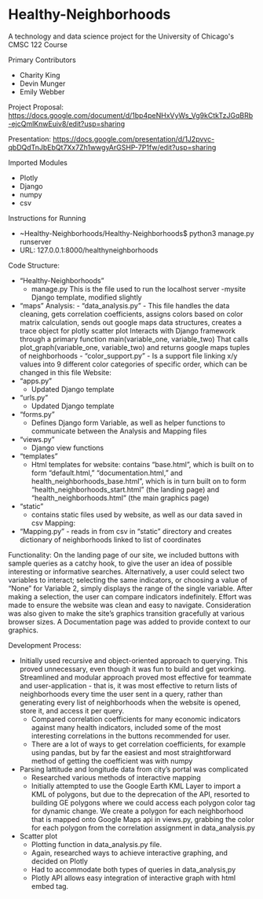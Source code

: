 # Healthy-Neighborhoods

A technology and data science project for the University of Chicago's CMSC 122 Course

Primary Contributors
- Charity King
- Devin Munger
- Emily Webber

Project Proposal:
https://docs.google.com/document/d/1bp4peNHxVyWs_Vg9kCtkTzJGqBRb-ejcQmlKnwEuiv8/edit?usp=sharing

Presentation:
https://docs.google.com/presentation/d/1J2pvvc-qbDQdTnJbEbQt7Xx7Zh1wwgyArGSHP-7P1fw/edit?usp=sharing

Imported Modules
  - Plotly
  - Django
  - numpy
  - csv

Instructions for Running
  - ~Healthy-Neighborhoods/Healthy-Neighborhoods$ python3 manage.py runserver
  - URL: 127.0.0.1:8000/healthyneighborhoods

Code Structure:
  - “Healthy-Neighborhoods”
      - manage.py
          This is the file used to run the localhost server
      -mysite
          Django template, modified slightly
  - “maps”
    Analysis:
        - “data_analysis.py”
          - This file handles the data cleaning, gets correlation coefficients, assigns colors based on color matrix calculation, sends out google maps data structures, creates a trace object for plotly scatter plot
Interacts with Django framework through a primary function
main(variable_one, variable_two)
That calls plot_graph(variable_one, variable_two) and returns google maps tuples of neighborhoods
        - “color_support.py”
          - Is a support file linking x/y values into 9 different color categories of specific order, which can be changed in this file
Website:
  - “apps.py”
    - Updated Django template
  - “urls.py”
    - Updated Django template
  - “forms.py”
    - Defines Django form Variable, as well as helper functions to communicate between the Analysis and Mapping files
  - “views.py”
    - Django view functions
  - “templates”
    - Html templates for website: contains “base.html”, which is built on to form “default.html,” “documentation.html,” and health_neighborhoods_base.html”, which is in turn built on to form “health_neighborhoods_start.html” (the landing page) and         “health_neighborhoods.html” (the main graphics page)
  - “static”
    - contains static files used by website, as well as our data saved in csv
Mapping:
  - “Mapping.py” - reads in from csv in “static” directory and creates dictionary of neighborhoods linked to list of coordinates

Functionality:
On the landing page of our site, we included buttons with sample queries as a catchy hook, to give the user an idea of possible interesting or informative searches. Alternatively, a user could select two variables to interact; selecting the same indicators, or choosing a value of “None” for Variable 2, simply displays the range of the single variable. After making a selection, the user can compare indicators indefinitely. Effort was made to ensure the website was clean and easy to navigate. Consideration was also given to make the site’s graphics transition gracefully at various browser sizes. A Documentation page was added to provide context to our graphics.

Development Process:
  - Initially used recursive and object-oriented approach to querying. This proved unnecessary, even though it was fun to build and get working. Streamlined and modular approach proved most effective for teammate and user-application - that is, it was most effective to return lists of neighborhoods every time the user sent in a query, rather than generating every list of neighborhoods when the website is opened, store it, and access it per query.
    - Compared correlation coefficients for many economic indicators against many health indicators, included some of the most interesting correlations in the buttons recommended for user.
    - There are a lot of ways to get correlation coefficients, for example using pandas, but by far the easiest and most straightforward method of getting the coefficient was with numpy
- Parsing lattitude and longitude data from city’s portal was complicated
  - Researched various methods of interactive mapping
  - Initially attempted to use the Google Earth KML Layer to import a KML of polygons, but due to the deprecation of the API, resorted to building GE polygons where we could access each polygon color tag for dynamic change. 
We create a polygon for each neighborhood that is mapped onto Google Maps api in views.py, grabbing the color for each polygon from the correlation assignment in data_analysis.py
- Scatter plot
  - Plotting function in data_analysis.py file. 
  - Again, researched ways to achieve interactive graphing, and decided on Plotly
  - Had to accommodate both types of queries in data_analysis,py
  - Plotly API allows easy integration of interactive graph with html embed tag. 
